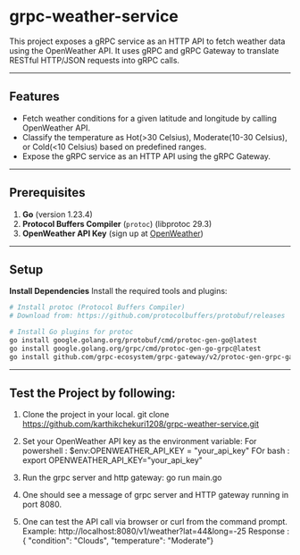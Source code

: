 # grpc-weather-service
This project exposes a gRPC service as an HTTP API to fetch weather data using the OpenWeather API. It uses gRPC and gRPC Gateway to translate RESTful HTTP/JSON requests into gRPC calls.

---

## Features
- Fetch weather conditions for a given latitude and longitude by calling OpenWeather API.
- Classify the temperature as Hot(>30 Celsius), Moderate(10-30 Celsius), or Cold(<10 Celsius) based on predefined ranges.
- Expose the gRPC service as an HTTP API using the gRPC Gateway.

---

## Prerequisites
1. **Go** (version 1.23.4)
2. **Protocol Buffers Compiler** (`protoc`) (libprotoc 29.3)
3. **OpenWeather API Key** (sign up at [OpenWeather](https://openweathermap.org/api))

---

## Setup
**Install Dependencies**
Install the required tools and plugins:
```bash
# Install protoc (Protocol Buffers Compiler)
# Download from: https://github.com/protocolbuffers/protobuf/releases

# Install Go plugins for protoc
go install google.golang.org/protobuf/cmd/protoc-gen-go@latest
go install google.golang.org/grpc/cmd/protoc-gen-go-grpc@latest
go install github.com/grpc-ecosystem/grpc-gateway/v2/protoc-gen-grpc-gateway@latest
```
---

## Test the Project by following:

1. Clone the project in your local.
   git clone https://github.com/karthikchekuri1208/grpc-weather-service.git 


2. Set your OpenWeather API key as the environment variable:
   For powershell : $env:OPENWEATHER_API_KEY = "your_api_key"
   FOr bash       : export OPENWEATHER_API_KEY="your_api_key"


3.  Run the grpc server and http gateway:
   go run main.go

4. One should see a message of grpc server and HTTP gateway running in port 8080.

5. One can test the API call via browser or curl from the command prompt.
   Example: http://localhost:8080/v1/weather?lat=44&long=-25
   Response : { "condition": "Clouds", "temperature": "Moderate"}
   